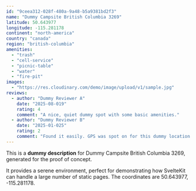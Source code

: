 ```yaml
---
id: "9ceea312-028f-480a-9a48-b5a9381bd2f3"
name: "Dummy Campsite British Columbia 3269"
latitude: 50.643977
longitude: -115.281178
continent: "north-america"
country: "canada"
region: "british-columbia"
amenities:
  - "trash"
  - "cell-service"
  - "picnic-table"
  - "water"
  - "fire-pit"
images:
  - "https://res.cloudinary.com/demo/image/upload/v1/sample.jpg"
reviews:
  - author: "Dummy Reviewer A"
    date: "2025-08-019"
    rating: 4
    comment: "A nice, quiet dummy spot with some basic amenities."
  - author: "Dummy Reviewer B"
    date: "2025-01-025"
    rating: 2
    comment: "Found it easily. GPS was spot on for this dummy location."
---
```


This is a **dummy description** for Dummy Campsite British Columbia 3269, generated for the proof of concept.

It provides a serene environment, perfect for demonstrating how SvelteKit can handle a large number of static pages. The coordinates are 50.643977, -115.281178.
